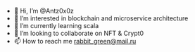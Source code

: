 - 👋 Hi, I’m @Antz0x0z
- 👀 I’m interested in blockchain and microservice architecture 
- 🌱 I’m currently learning scala
- 💞️ I’m looking to collaborate on NFT & Crypt0
- 📫 How to reach me rabbit_green@mail.ru

<!---
Antz0x0z/Antz0x0z is a ✨ special ✨ repository because its `README.md` (this file) appears on your GitHub profile.
You can click the Preview link to take a look at your changes.
--->
